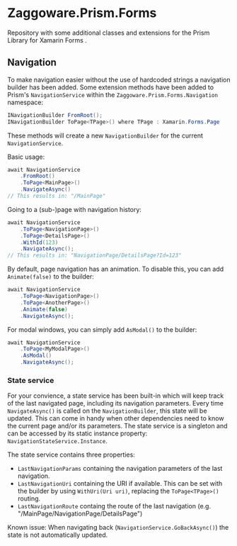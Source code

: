 # Zaggoware.Prism.Forms
Repository with some additional classes and extensions for the Prism Library for Xamarin Forms .

## Navigation

To make navigation easier without the use of hardcoded strings a navigation builder has been added.
Some extension methods have been added to Prism's `NavigationService` within the `Zaggoware.Prism.Forms.Navigation` namespace:
```csharp
INavigationBuilder FromRoot();
INavigationBuilder ToPage<TPage>() where TPage : Xamarin.Forms.Page
```
These methods will create a new `NavigationBuilder` for the current `NavigationService`.

Basic usage:
```csharp
await NavigationService
    .FromRoot()
    .ToPage<MainPage>()
    .NavigateAsync()
// This results in: "/MainPage"
```

Going to a (sub-)page with navigation history:
```csharp
await NavigationService
    .ToPage<NavigationPage>()
    .ToPage<DetailsPage>()
    .WithId(123)
    .NavigateAsync();
// This results in: "NavigationPage/DetailsPage?Id=123"
```

By default, page navigation has an animation. To disable this, you can add `Animate(false)` to the builder:
```csharp
await NavigationService
    .ToPage<NavigationPage>()
    .ToPage<AnotherPage>()
    .Animate(false)
    .NavigateAsync();
```

For modal windows, you can simply add `AsModal()` to the builder:
```csharp
await NavigationService
    .ToPage<MyModalPage>()
    .AsModal()
    .NavigateAsync();
```

### State service
For your convience, a state service has been built-in which will keep track of the last navigated page, including its navigation parameters.
Every time `NavigateAsync()` is called on the `NavigationBuilder`, this state will be updated. This can come in handy when other dependencies need to know the current page and/or its parameters. The state service is a singleton and can be accessed by its static instance property: `NavigationStateService.Instance`.

The state service contains three properties:
* `LastNavigationParams` containing the navigation parameters of the last navigation.
* `LastNavigationUri` containing the URI if available. This can be set with the builder by using `WithUri(Uri uri)`, replacing the `ToPage<TPage>()` routing.
* `LastNavigationRoute` containg the route of the last navigation (e.g. "/MainPage/NavigationPage/DetailsPage")

Known issue: When navigating back (`NavigationService.GoBackAsync()`) the state is not automatically updated.
